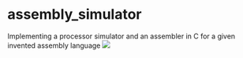 # assembly_simulator

Implementing a processor simulator and an assembler in C for a given invented assembly language
![](file:///C:/Users/haimpiche/Documents/%D7%90%D7%A8%D7%9B%D7%99%D7%98%D7%A7%D7%98%D7%95%D7%A8%D7%94%20%D7%A9%D7%9C%20%D7%9E%D7%97%D7%A9%D7%91%D7%99%D7%9D/%E2%80%8F%E2%80%8F%D7%9C%D7%9B%D7%99%D7%93%D7%94.PNG)

